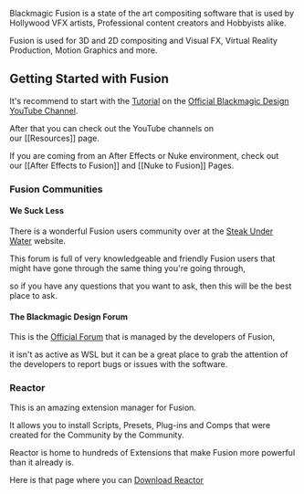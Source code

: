 Blackmagic Fusion is a state of the art compositing software that is used by Hollywood VFX artists, Professional content creators and Hobbyists alike.  
  
Fusion is used for 3D and 2D compositing and Visual FX, Virtual Reality Production, Motion Graphics and more.  

## Getting Started with Fusion

  
It's recommend to start with the [Tutorial](https://youtu.be/nWk6kY6wleU) on the [Official Blackmagic Design YouTube Channel](https://www.youtube.com/channel/UCufB8sMVyP9JEScMjLz74YA).  
  
After that you can check out the YouTube channels on our [[Resources]] page.  
  
If you are coming from an After Effects or Nuke environment, check out our [[After Effects to Fusion]] and [[Nuke to Fusion]] Pages.  

### Fusion Communities

#### We Suck Less

There is a wonderful Fusion users community over at the [Steak Under Water](https://www.steakunderwater.com/wesuckless) website.  
  
This forum is full of very knowledgeable and friendly Fusion users that might have gone through the same thing you're going through,  
  
so if you have any questions that you want to ask, then this will be the best place to ask.  

#### The Blackmagic Design Forum
  
This is the [Official Forum](https://forum.blackmagicdesign.com/) that is managed by the developers of Fusion,  
  
it isn't as active as WSL but it can be a great place to grab the attention of the developers to report bugs or issues with the software.  

### Reactor

This is an amazing extension manager for Fusion.  
  
It allows you to install Scripts, Presets, Plug-ins and Comps that were created for the Community by the Community.  
  
Reactor is home to hundreds of Extensions that make Fusion more powerful than it already is.  
  
Here is that page where you can [Download Reactor](https://www.steakunderwater.com/wesuckless/viewtopic.php?f=32&t=1814)